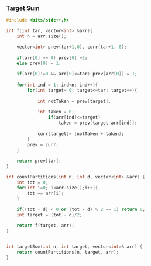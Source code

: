 ### [Target Sum](https://www.codingninjas.com/codestudio/problems/target-sum_4127362?source=youtube&campaign=striver_dp_videos&utm_source=youtube&utm_medium=affiliate&utm_campaign=striver_dp_videos)

```cpp
#include <bits/stdc++.h> 

int f(int tar, vector<int> &arr){
    int n = arr.size();

    vector<int> prev(tar+1,0), curr(tar+1, 0);
    
    if(arr[0] == 0) prev[0] =2;  
    else prev[0] = 1;  
    
    if(arr[0]!=0 && arr[0]<=tar) prev[arr[0]] = 1; 
    
    for(int ind = 1; ind<n; ind++){
        for(int target= 0; target<=tar; target++){
            
            int notTaken = prev[target];
    
            int taken = 0;
                if(arr[ind]<=target)
                    taken = prev[target-arr[ind]];
        
            curr[target]= (notTaken + taken);
        }
        prev = curr;
    }
    
    return prev[tar];
}

int countPartitions(int n, int d, vector<int> &arr) {
    int tot = 0;
    for(int i=0; i<arr.size();i++){
        tot += arr[i];
    }
    
    if((tot - d) < 0 or (tot - d) % 2 == 1) return 0;
    int target = (tot - d)/2;

    return f(target, arr);
}


int targetSum(int n, int target, vector<int>& arr) {
    return countPartitions(n, target, arr);
}
```